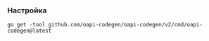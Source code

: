 
### Настройка

```
go get -tool github.com/oapi-codegen/oapi-codegen/v2/cmd/oapi-codegen@latest
```